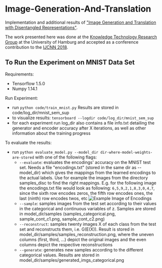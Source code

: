 # Image-Generation-And-Translation
Implementation and additional results of ["Image Generation and Translation with Disentangled Representations"](https://arxiv.org/abs/1803.10567).

The work presented here was done at the [Knowledge Technology Research Group](https://www.inf.uni-hamburg.de/en/inst/ab/wtm/ "Knowledge Technology Research Group") at the University of Hamburg and accepted as a conference contribution to the [IJCNN 2018](http://www.ecomp.poli.br/~wcci2018/).

## To Run the Experiment on MNIST Data Set
Requirements:
* Tensorflow 1.5.0
* Numpy 1.14.1

Run Experiment:
* run `python code/train_mnist.py`
Results are stored in code/log_dir/mnist_sem_sup
* to visualize results: `tensorboard --logdir code/log_dir/mnist_sem_sup`
* for each experiment run log_dir also contains a file info.txt detailing the generator and encoder accuracy after X iterations, as well as other information about the training progress

To evaluate the results:
* run `python evaluate_model.py --model_dir dir-where-model-weights-are-stored` with one of the following flags:
    * `--evaluate`: evaluates the encodings' accuracy on the MNIST test set. Needs a file "encodings.txt" (stored in the same dir as --model_dir) which gives the mappings from the learned encodings to the actual labels. Use for example the images from the directory samples_disc to find the right mappings. E.g. for the following image the encodings.txt file would look as following: `6,5,9,2,1,8,3,0,4,7`, since the sixth row encodes zeros, the fifth row encodes ones, the last (ninth) row encodes twos, etc
![Example Image of Encodings](code/example_encoding/example.png)
    * `--sample`: samples images from the test set according to their values in the categorical and continuous variables of z. Samples are stored in model_dir/samples (samples_categorical.png, sample_cont_c1.png, sample_cont_c2.png)
    * `--reconstruct`: samples twenty images X of each class from the test set and reconstructs them, i.e. G(E(X)). Result is stored in model_dir/samples/samples_reconstruction.png, where the uneven columns (first, third, ...) depict the original images and the even columns depict the respective reconstructions
    * `--generate`: generates new samples according to the different categorical values. Results are stored in model_dir/samples/generated_imgs_categorical.png
